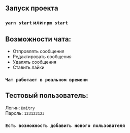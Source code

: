 ## Запуск проекта

### `yarn start` или `npm start`

## Возможности чата: 

- Отпровлять сообщения
- Редактировать сообщения
- Удалять сообщения
- Ставить лайки

### `Чат работает в реальном времени`

## Тестовый пользователь:

Логин: `Dmitry` <br>
Пароль: `123123123`

### `Есть возможность добавить нового пользователя`

